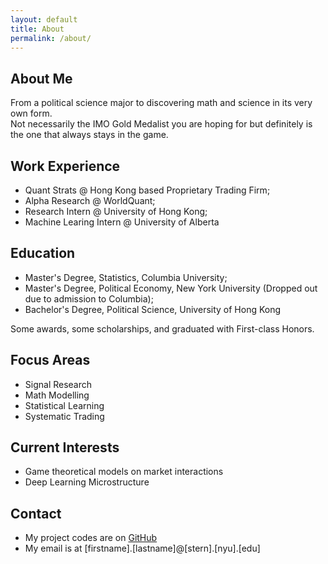 ```yaml
---
layout: default
title: About
permalink: /about/
---
```


## About Me
From a political science major to discovering math and science in its very own form.   
Not necessarily the IMO Gold Medalist you are hoping for but definitely is the one that always stays in the game.

## Work Experience
- Quant Strats @ Hong Kong based Proprietary Trading Firm;
- Alpha Research @ WorldQuant;
- Research Intern @ University of Hong Kong;
- Machine Learing Intern @ University of Alberta

## Education
- Master's Degree, Statistics, Columbia University;
- Master's Degree, Political Economy, New York University (Dropped out due to admission to Columbia);
- Bachelor's Degree, Political Science, University of Hong Kong 

Some awards, some scholarships, and graduated with First-class Honors.

## Focus Areas
- Signal Research
- Math Modelling
- Statistical Learning
- Systematic Trading

## Current Interests
- Game theoretical models on market interactions
- Deep Learning Microstructure
   
## Contact
- My project codes are on [GitHub](https://github.com/resyui)
- My email is at [firstname].[lastname]@[stern].[nyu].[edu]
